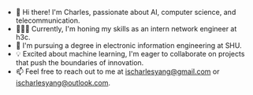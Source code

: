 - 👋 Hi there! I'm Charles, passionate about AI, computer science, and telecommunication.
- 👨🏻‍💻 Currently, I'm honing my skills as an intern network engineer at h3c.
- 🌱 I'm pursuing a degree in electronic information engineering at SHU.
- 💡 Excited about machine learning, I'm eager to collaborate on projects that push the boundaries of innovation.
- 📫 Feel free to reach out to me at ischarlesyang@gmail.com or ischarlesyang@outlook.com.
